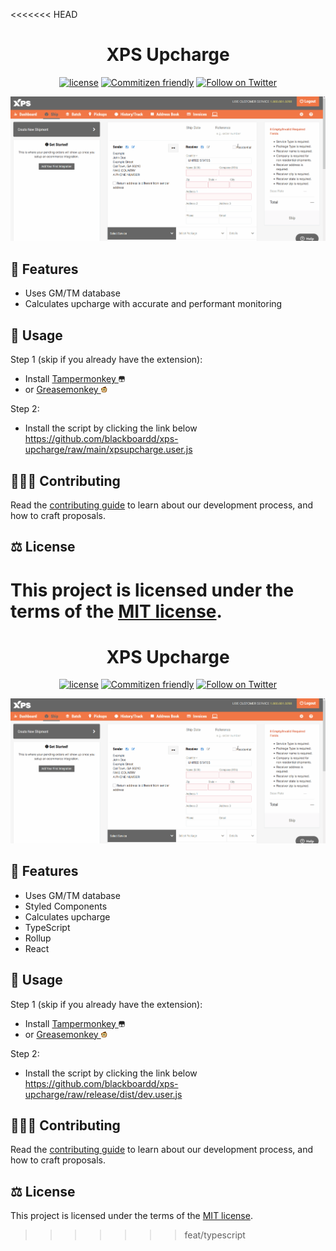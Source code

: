 <<<<<<< HEAD
<h1 align="center">XPS Upcharge</h1>

<div align="center">

[![license](https://img.shields.io/badge/license-MIT-blue.svg)](https://github.com/blackboardd/xps-upcharge/blob/main/LICENSE) [![Commitizen friendly](https://img.shields.io/badge/commitizen-friendly-brightgreen.svg)](http://commitizen.github.io/cz-cli/) [![Follow on Twitter](https://img.shields.io/twitter/follow/blkboardd.svg?label=follow+blkboardd)](https://twitter.com/blkboardd)

</div>

![demonstration](.github/images/gifs/demonstration.gif)

## 👠 Features

- Uses GM/TM database
- Calculates upcharge with accurate and performant monitoring

## 🔧 Usage

Step 1 (skip if you already have the extension):

- Install [Tampermonkey <img src=".github/images/icons/tampermonkey/icon180.png" alt="tampermonkey" height="10"/>](https://www.tampermonkey.net/)
- or [Greasemonkey <img src=".github/images/icons/greasemonkey/favicon.ico" alt="greasemonkey" height="10"/>](https://www.greasespot.net/)

Step 2:

- Install the script by clicking the link below
  <https://github.com/blackboardd/xps-upcharge/raw/main/xpsupcharge.user.js>

## 🧑‍🤝‍🧑 Contributing

Read the [contributing guide](/docs/CONTRIBUTING.md) to learn about our development process, and how to craft proposals.

## ⚖️ License

This project is licensed under the terms of the [MIT license](/docs/LICENSE).
=======
<h1 align="center">XPS Upcharge</h1>

<div align="center">

[![license](https://img.shields.io/badge/license-MIT-blue.svg)](https://github.com/blackboardd/xps-upcharge/blob/main/LICENSE) [![Commitizen friendly](https://img.shields.io/badge/commitizen-friendly-brightgreen.svg)](http://commitizen.github.io/cz-cli/) [![Follow on Twitter](https://img.shields.io/twitter/follow/blkboardd.svg?label=follow+blkboardd)](https://twitter.com/blkboardd)

</div>

![demonstration](.github/images/gifs/demonstration.gif)

## 👠 Features

- Uses GM/TM database
- Styled Components
- Calculates upcharge
- TypeScript
- Rollup
- React

## 🔧 Usage

Step 1 (skip if you already have the extension):

- Install [Tampermonkey <img src=".github/images/icons/tampermonkey/icon180.png" alt="tampermonkey" height="10"/>](https://www.tampermonkey.net/)
- or [Greasemonkey <img src=".github/images/icons/greasemonkey/favicon.ico" alt="greasemonkey" height="10"/>](https://www.greasespot.net/)

Step 2:

- Install the script by clicking the link below
  <https://github.com/blackboardd/xps-upcharge/raw/release/dist/dev.user.js>

## 🧑‍🤝‍🧑 Contributing

Read the [contributing guide](/docs/CONTRIBUTING.md) to learn about our development process, and how to craft proposals.

## ⚖️ License

This project is licensed under the terms of the [MIT license](/docs/LICENSE).
>>>>>>> feat/typescript
